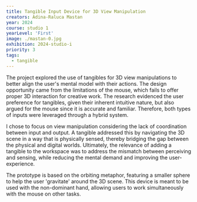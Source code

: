 ```yaml
---
title: Tangible Input Device for 3D View Manipulation
creators: Adina-Raluca Mastan
year: 2024
course: studio 1 
yearLevel: 'First'
image: ./mastan-0.jpg
exhibition: 2024-studio-i
priority: 3
tags:
  - tangible
---
```


The project explored the use of tangibles for 3D view manipulations to better align the user's mental model with their actions. The design opportunity came from the limitations of the mouse, which fails to offer proper 3D interaction for creative work. The research evidenced the user preference for tangibles, given their inherent intuitive nature, but also argued for the mouse since it is accurate and familiar. Therefore, both types of inputs were leveraged through a hybrid system.

I chose to focus on view manipulation considering the lack of coordination between input and output. A tangible addressed this by navigating the 3D scene in a way that is physically sensed, thereby bridging the gap between the physical and digital worlds. Ultimately, the relevance of adding a tangible to the workspace was to address the mismatch between perceiving and sensing, while reducing the mental demand and improving the user-experience. 

The prototype is based on the orbiting metaphor, featuring a smaller sphere to help the user 'gravitate' around the 3D scene. This device is meant to be used with the non-dominant hand, allowing users to work simultaneously with the mouse on other tasks.
